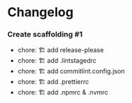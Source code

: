 # Changelog

### Create scaffolding #1

- chore: 🏗️ add release-please
- chore: 🏗️ add .lintstagedrc
- chore: 🏗️ add commitlint.config.json
- chore: 🏗️ add .prettierrc
- chore: 🏗️ add .npmrc & .nvmrc
